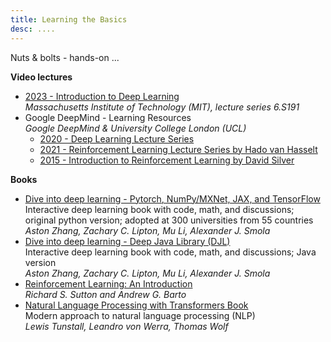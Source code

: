 ```yaml
---
title: Learning the Basics
desc: ....
---
```



Nuts & bolts - hands-on ...

**Video lectures**

* [2023 - Introduction to Deep Learning](http://introtodeeplearning.com/)
<br>_Massachusetts Institute of Technology (MIT), lecture series 6.S191_
* Google DeepMind - Learning Resources
  <br>_Google DeepMind & University College London (UCL)_
  * [2020 - Deep Learning Lecture Series](https://www.youtube.com/watch?v=7R52wiUgxZI&list=PLqYmG7hTraZCDxZ44o4p3N5Anz3lLRVZF)
  * [2021 - Reinforcement Learning Lecture Series by Hado van Hasselt](https://www.youtube.com/watch?v=TCCjZe0y4Qc&list=PLqYmG7hTraZDVH599EItlEWsUOsJbAodm)
  * [2015 - Introduction to Reinforcement Learning by David Silver](https://www.davidsilver.uk/teaching/)



**Books**
* [Dive into deep learning - Pytorch, NumPy/MXNet, JAX, and TensorFlow](https://d2l.ai/)
  <br>Interactive deep learning book with code, math, and discussions; original python version;
  adopted at 300 universities from 55 countries
  <br>_Aston Zhang, Zachary C. Lipton, Mu Li, Alexander J. Smola_
* [Dive into deep learning - Deep Java Library (DJL)](https://d2l.djl.ai/)
  <br>Interactive deep learning book with code, math, and discussions; Java version
  <br>_Aston Zhang, Zachary C. Lipton, Mu Li, Alexander J. Smola_
* [Reinforcement Learning: An Introduction](https://mitpress.mit.edu/9780262039246/reinforcement-learning/)
  <br>_Richard S. Sutton and Andrew G. Barto_
* [Natural Language Processing with Transformers Book](https://transformersbook.com/)
  <br>Modern approach to natural language processing (NLP)
  <br>_Lewis Tunstall, Leandro von Werra, Thomas Wolf_



